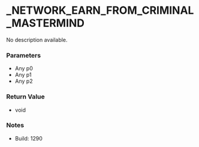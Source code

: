 # _NETWORK_EARN_FROM_CRIMINAL_MASTERMIND

No description available.

### Parameters
* Any p0
* Any p1
* Any p2

### Return Value
* void

### Notes
* Build: 1290

